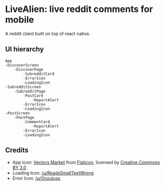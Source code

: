 # LiveAlien: live reddit comments for mobile
A reddit client built on top of react native.

## UI hierarchy
```
App
-DiscoverScreen
    -DiscoverPage
        -SubredditCard
        -ErrorIcon
        -LoadingIcon
-SubredditScreen
    -SubredditPage
        -PostCard
            -ReportAlert
        -ErrorIcon
        -LoadingIcon
-PostScreen
    -PostPage
        -CommentCard
            -ReportAlert
        -ErrorIcon
        -LoadingIcon
```
## Credits
* App Icon: [Vectors Market](http://www.flaticon.com/authors/vectors-market) from [Flaticon](www.flaticon.com), licensed by [Creative Commons BY 3.0](http://creativecommons.org/licenses/by/3.0/)
* Loading Icon: [/u/ReadsSmallTextWrong](https://www.reddit.com/user/ReadsSmallTextWrong)
* Error Icon: [/u/Ocouluss](https://www.reddit.com/user/Ocouluss)